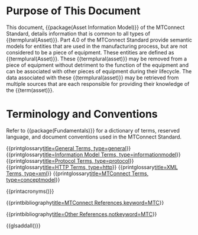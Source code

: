 # Purpose of This Document

This document, {{package(Asset Information Model)}} of the MTConnect Standard, details information that is common to all types of {{termplural(Asset)}}.  Part 4.0 of the MTConnect Standard provide semantic models for entities that are used in the manufacturing process, but are not considered to be a piece of equipment.  These entities are defined as {{termplural(Asset)}}.  These {{termplural(asset)}} may be removed from a piece of equipment without detriment to the function of the equipment and can be associated with other pieces of equipment during their lifecycle.  The data associated with these {{termplural(asset)}} may be retrieved from multiple sources that are each responsible for providing their knowledge of the {{term(asset)}}.

# Terminology and Conventions

Refer to {{package(Fundamentals)}} for a dictionary of terms, reserved language, and document conventions used in the MTConnect Standard.

{{printglossary[title=General Terms, type=general]()}}
{{printglossary[title=Information Model Terms, type=informationmodel]()}}
{{printglossary[title=Protocol Terms, type=protocol]()}}
{{printglossary[title=HTTP Terms, type=http]()}}
{{printglossary[title=XML Terms, type=xml]()}}
{{printglossary[title=MTConnect Terms, type=conceptmodel]()}}

{{printacronyms()}}

{{printbibliography[title=MTConnect References,keyword=MTC]()}}

{{printbibliography[title=Other References,notkeyword=MTC]()}}

{{glsaddall()}}
